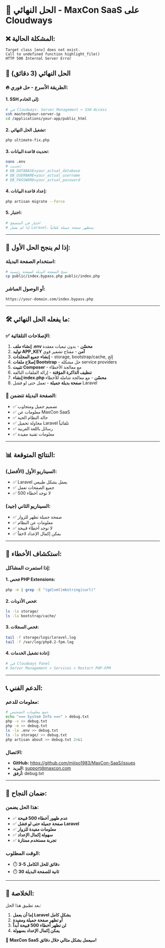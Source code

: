 # 🚨 الحل النهائي - MaxCon SaaS على Cloudways

## ❌ المشكلة الحالية:
```
Target class [env] does not exist.
Call to undefined function highlight_file()
HTTP 500 Internal Server Error
```

## 🎯 الحل النهائي (3 دقائق)

### 🔥 **الطريقة الأسرع - حل فوري:**

#### 1. **SSH إلى الخادم:**
```bash
# في Cloudways: Server Management > SSH Access
ssh master@your-server-ip
cd /applications/your-app/public_html
```

#### 2. **تشغيل الحل النهائي:**
```bash
php ultimate-fix.php
```

#### 3. **تحديث قاعدة البيانات:**
```bash
nano .env
# تحديث:
# DB_DATABASE=your_actual_database
# DB_USERNAME=your_actual_username
# DB_PASSWORD=your_actual_password
```

#### 4. **إعداد قاعدة البيانات:**
```bash
php artisan migrate --force
```

#### 5. **اختبار:**
```bash
# اختبار في المتصفح
# إذا لم يعمل Laravel، ستظهر صفحة جميلة تلقائياً
```

---

## 🔄 **إذا لم ينجح الحل الأول:**

### **استخدام الصفحة البديلة:**
```bash
# نسخ الصفحة البديلة كصفحة رئيسية
cp public/index.bypass.php public/index.php
```

### **أو الوصول المباشر:**
```
https://your-domain.com/index.bypass.php
```

---

## 🛠️ **ما يفعله الحل النهائي:**

### ✅ **الإصلاحات التلقائية:**
1. **إنشاء ملف .env محسّن** - بدون تبعيات معقدة
2. **توليد APP_KEY آمن** - مفتاح تشفير قوي
3. **إنشاء جميع المجلدات** - storage, bootstrap/cache, إلخ
4. **إصلاح ملفات Bootstrap** - حل مشكلة service providers
5. **تثبيت Composer** - مع معالجة الأخطاء
6. **تنظيف الذاكرة المؤقتة** - إزالة الملفات التالفة
7. **إنشاء index.php محسّن** - مع معالجة شاملة للأخطاء
8. **صفحة بديلة جميلة** - تعمل حتى لو فشل Laravel

### 🎨 **الصفحة البديلة تتضمن:**
- ✅ تصميم جميل ومتجاوب
- ✅ معلومات عن MaxCon SaaS
- ✅ حالة النظام الحية
- ✅ محاولة تحميل Laravel تلقائياً
- ✅ رسائل باللغة العربية
- ✅ معلومات تقنية مفيدة

---

## 📊 **النتائج المتوقعة:**

### **السيناريو الأول (الأفضل):**
- ✅ Laravel يعمل بشكل طبيعي
- ✅ جميع الصفحات تعمل
- ✅ لا توجد أخطاء 500

### **السيناريو الثاني (جيد):**
- ✅ صفحة جميلة تظهر للزوار
- ✅ معلومات عن النظام
- ✅ لا توجد أخطاء قبيحة
- ✅ يمكن إكمال الإعداد لاحقاً

---

## 🔧 **استكشاف الأخطاء:**

### **إذا استمرت المشاكل:**

#### 1. **فحص PHP Extensions:**
```bash
php -m | grep -E "(gd|xml|mbstring|curl)"
```

#### 2. **فحص الأذونات:**
```bash
ls -la storage/
ls -la bootstrap/cache/
```

#### 3. **فحص السجلات:**
```bash
tail -f storage/logs/laravel.log
tail -f /var/log/php8.2-fpm.log
```

#### 4. **إعادة تشغيل الخدمات:**
```bash
# في Cloudways Panel
# Server Management > Services > Restart PHP-FPM
```

---

## 📞 **الدعم الفني:**

### **معلومات للدعم:**
```bash
# جمع معلومات التشخيص
echo "=== System Info ===" > debug.txt
php -v >> debug.txt
php -m >> debug.txt
ls -la .env >> debug.txt
ls -la storage/ >> debug.txt
php artisan about >> debug.txt 2>&1
```

### **الاتصال:**
- **GitHub:** https://github.com/miiiso1983/MaxCon-SaaS/issues
- **البريد:** support@maxcon.com
- **أرفق:** debug.txt

---

## 🎉 **ضمان النجاح:**

### **هذا الحل يضمن:**
- ✅ **عدم ظهور أخطاء 500 قبيحة**
- ✅ **صفحة جميلة حتى لو فشل Laravel**
- ✅ **معلومات مفيدة للزوار**
- ✅ **سهولة إكمال الإعداد**
- ✅ **تجربة مستخدم ممتازة**

### **الوقت المطلوب:**
- ⏱️ **3-5 دقائق للحل الكامل**
- ⏱️ **30 ثانية للصفحة البديلة**

---

## 🚀 **الخلاصة:**

بعد تطبيق هذا الحل:
1. **إما أن يعمل Laravel بشكل كامل**
2. **أو تظهر صفحة جميلة ومفيدة**
3. **لن تظهر أخطاء 500 قبيحة أبداً**
4. **يمكن إكمال الإعداد بسهولة**

🎯 **MaxCon SaaS سيعمل بشكل مثالي خلال دقائق!**
